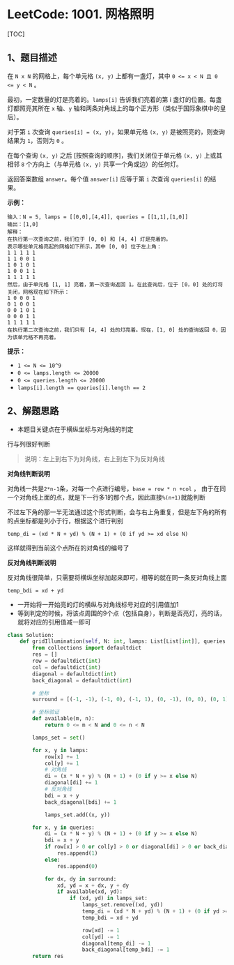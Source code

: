 # LeetCode: 1001. 网格照明

[TOC]

## 1、题目描述

在 `N x N` 的网格上，每个单元格 `(x, y)` 上都有一盏灯，其中 `0 <= x < N 且 0 <= y < N` 。

最初，一定数量的灯是亮着的。`lamps[i]` 告诉我们亮着的第 i 盏灯的位置。每盏灯都照亮其所在 `x` 轴、`y` 轴和两条对角线上的每个正方形（类似于国际象棋中的皇后）。

对于第 `i` 次查询 `queries[i] = (x, y)`，如果单元格 `(x, y)` 是被照亮的，则查询结果为 `1`，否则为 `0` 。

在每个查询 `(x, y)` 之后 [按照查询的顺序]，我们关闭位于单元格 `(x, y)` 上或其相邻 `8` 个方向上（与单元格 `(x, y)` 共享一个角或边）的任何灯。

返回答案数组 `answer`。每个值 `answer[i]` 应等于第 `i` 次查询 `queries[i]` 的结果。

 

**示例：**

```
输入：N = 5, lamps = [[0,0],[4,4]], queries = [[1,1],[1,0]]
输出：[1,0]
解释： 
在执行第一次查询之前，我们位于 [0, 0] 和 [4, 4] 灯是亮着的。
表示哪些单元格亮起的网格如下所示，其中 [0, 0] 位于左上角：
1 1 1 1 1
1 1 0 0 1
1 0 1 0 1
1 0 0 1 1
1 1 1 1 1
然后，由于单元格 [1, 1] 亮着，第一次查询返回 1。在此查询后，位于 [0，0] 处的灯将关闭，网格现在如下所示：
1 0 0 0 1
0 1 0 0 1
0 0 1 0 1
0 0 0 1 1
1 1 1 1 1
在执行第二次查询之前，我们只有 [4, 4] 处的灯亮着。现在，[1, 0] 处的查询返回 0，因为该单元格不再亮着。
```

**提示：**

- `1 <= N <= 10^9`
- `0 <= lamps.length <= 20000`
- `0 <= queries.length <= 20000`
- `lamps[i].length == queries[i].length == 2`



## 2、解题思路

- 本题目关键点在于横纵坐标与对角线的判定

行与列很好判断

> 说明：左上到右下为对角线，右上到左下为反对角线



**对角线判断说明**

对角线一共是`2*n-1`条，对每一个点进行编号，`base = row * n +col` ， 由于在同一个对角线上面的点，就是下一行多1的那个点，因此直接`%(n+1)`就能判断

不过左下角的那一半无法通过这个形式判断，会与右上角重复，但是左下角的所有的点坐标都是列小于行，根据这个进行判别

```
temp_di = (xd * N + yd) % (N + 1) + (0 if yd >= xd else N)
```

这样就得到当前这个点所在的对角线的编号了

**反对角线判断说明**

反对角线很简单，只需要将横纵坐标加起来即可，相等的就在同一条反对角线上面

```
temp_bdi = xd + yd
```



- 一开始将一开始亮的灯的横纵与对角线标号对应的引用值加1
- 等到判定的时候，将该点周围的9个点（包括自身），判断是否亮灯，亮的话，就将对应的引用值减一即可



```python
class Solution:
    def gridIllumination(self, N: int, lamps: List[List[int]], queries: List[List[int]]) -> List[int]:
        from collections import defaultdict
        res = []
        row = defaultdict(int)
        col = defaultdict(int)
        diagonal = defaultdict(int)
        back_diagonal = defaultdict(int)

        # 坐标
        surround = [(-1, -1), (-1, 0), (-1, 1), (0, -1), (0, 0), (0, 1), (1, -1), (1, 0), (1, 1)]

        # 坐标验证
        def available(m, n):
            return 0 <= m < N and 0 <= n < N

        lamps_set = set()

        for x, y in lamps:
            row[x] += 1
            col[y] += 1
            # 对角线
            di = (x * N + y) % (N + 1) + (0 if y >= x else N)
            diagonal[di] += 1
            # 反对角线
            bdi = x + y
            back_diagonal[bdi] += 1

            lamps_set.add((x, y))

        for x, y in queries:
            di = (x * N + y) % (N + 1) + (0 if y >= x else N)
            bdi = x + y
            if row[x] > 0 or col[y] > 0 or diagonal[di] > 0 or back_diagonal[bdi] > 0:
                res.append(1)
            else:
                res.append(0)

            for dx, dy in surround:
                xd, yd = x + dx, y + dy
                if available(xd, yd):
                    if (xd, yd) in lamps_set:
                        lamps_set.remove((xd, yd))
                        temp_di = (xd * N + yd) % (N + 1) + (0 if yd >= xd else N)
                        temp_bdi = xd + yd

                        row[xd] -= 1
                        col[yd] -= 1
                        diagonal[temp_di] -= 1
                        back_diagonal[temp_bdi] -= 1
        return res
```

